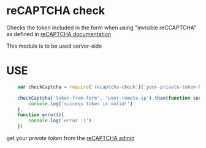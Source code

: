 reCAPTCHA check
===

Checks the token included in the form when using "invisible reCCAPTCHA" as defined in [reCAPTCHA documentation](https://developers.google.com/recaptcha/)

This module is to be used server-side

USE
==

```javascript
    var checkCaptcha = require('recaptcha-check')('your-private-token-here')

    checkCaptcha('token-from-form', 'user-remote-ip').then(function success(){
        console.log('success token is valid!')
    }, 
    function error(){
        console.log('error :(')
    })
```

get your *private token* from the [reCAPTCHA admin](https://www.google.com/recaptcha/admin)